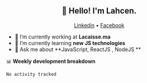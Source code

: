 

<h2 align="center">👋 Hello! I'm Lahcen.</h2>
<p align="center">
  <a href="https://www.linkedin.com/in/lahcen-el-hanchir">Linkedin</a> •
  <a href="https://web.facebook.com/lahcen000lh/">Facebook</a>
</p>


- 🔭 I’m currently working at **Lacaisse.ma**
- 🌱 I’m currently learning **new JS technologies**
- 💬 Ask me about **JavaScript, ReactJS , NodeJS **



📊 **Weekly development breakdown**
<!--START_SECTION:waka-->

```text
No activity tracked
```

<!--END_SECTION:waka-->
